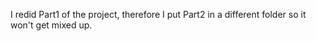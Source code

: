 I redid Part1 of the project, therefore I put Part2 in a different folder so it won't get mixed up. 
